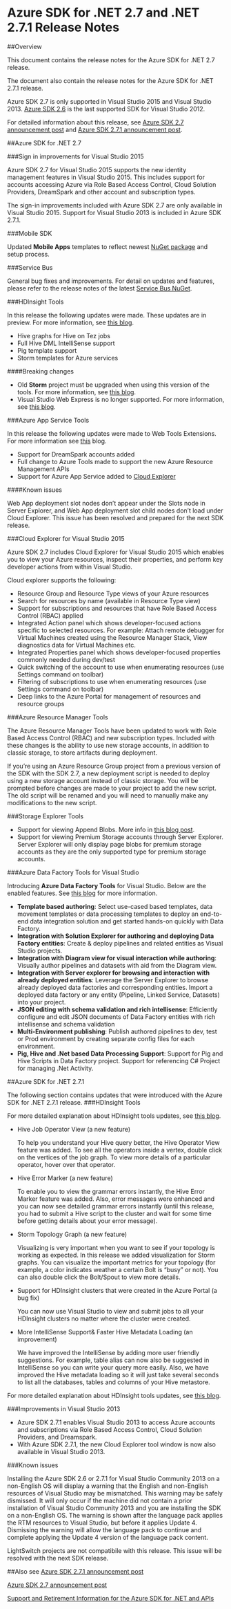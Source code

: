 
<properties 
   pageTitle="Azure SDK for .NET 2.7 and .NET 2.7.1 Release Notes" 
   description="Azure SDK for .NET 2.7 and .NET 2.7.1 Release Notes" 
   services="app-service\web" 
   documentationCenter=".net" 
   authors="Juliako" 
   manager="erikre" 
   editor=""/>

<tags
   ms.service="app-service"
   ms.devlang="multiple"
   ms.topic="article"
   ms.tgt_pltfrm="na"
   ms.workload="integration" 
   ms.date="10/10/2016"
   ms.author="juliako"/>

# Azure SDK for .NET 2.7 and .NET 2.7.1 Release Notes

##Overview

This document contains the release notes for the Azure SDK for .NET 2.7 release. 

The document also contain the release notes for the Azure SDK for .NET 2.7.1 release.

Azure SDK 2.7 is only supported in Visual Studio 2015 and Visual Studio 2013. [Azure SDK 2.6](https://azure.microsoft.com/downloads/) is the last supported SDK for Visual Studio 2012.

For detailed information about this release, see [Azure SDK 2.7 announcement post](https://azure.microsoft.com/blog/2015/07/20/announcing-the-azure-sdk-2-7-for-net/) and [Azure SDK 2.7.1 announcement post](http://go.microsoft.com/fwlink/?LinkId=623850).

##Azure SDK for .NET 2.7

###Sign in improvements for Visual Studio 2015

Azure SDK 2.7 for Visual Studio 2015 supports the new identity management features in Visual Studio 2015.  This includes support for accounts accessing Azure via Role Based Access Control, Cloud Solution Providers, DreamSpark and other account and subscription types.

The sign-in improvements included with Azure SDK 2.7 are only available in Visual Studio 2015. Support for Visual Studio 2013 is included in Azure SDK 2.7.1.


###Mobile SDK

Updated **Mobile Apps** templates to reflect newest [NuGet package](https://www.nuget.org/packages/Microsoft.Azure.Mobile.Server/) and setup process.

###Service Bus 

General bug fixes and improvements. For detail on updates and features, please refer to the release notes of the latest [Service Bus NuGet](http://www.nuget.org/packages/WindowsAzure.ServiceBus/).

###HDInsight Tools 

In this release the following updates were made. These updates are in preview. For more information, see [this blog](http://go.microsoft.com/fwlink/?LinkId=619108).

- Hive graphs for Hive on Tez jobs
- Full Hive DML IntelliSense support
- Pig template support
- Storm templates for Azure services

####Breaking changes

- Old **Storm** project must be upgraded when using this version of the tools. For more information, see [this blog](http://go.microsoft.com/fwlink/?LinkId=619108).
- Visual Studio Web Express is no longer supported. For more information, see [this blog](http://go.microsoft.com/fwlink/?LinkId=619108).

###Azure App Service Tools

In this release the following updates were made to Web Tools Extensions. For more information see [this](https://azure.microsoft.com/blog/2015/07/20/announcing-the-azure-sdk-2-7-for-net/)  blog. 

- Support for DreamSpark accounts added
- Full change to Azure Tools made to support the new Azure Resource Management APIs
- Support for Azure App Service added to [Cloud Explorer](#cloud_explorer)

####Known issues

Web App deployment slot nodes don’t appear under the Slots node in Server Explorer, and Web App deployment slot child nodes don’t load under Cloud Explorer. This issue has been resolved and prepared for the next SDK release. 


###<a name="cloud_explorer"></a>Cloud Explorer for Visual Studio 2015

Azure SDK 2.7 includes Cloud Explorer for Visual Studio 2015 which enables you to view your Azure resources, inspect their properties, and perform key developer actions from within Visual Studio. 

Cloud explorer supports the following:

- Resource Group and Resource Type views of your Azure resources 
- Search for resources by name (available in Resource Type view)
- Support for subscriptions and resources that have Role Based Access Control (RBAC) applied 
- Integrated Action panel which shows developer-focused actions specific to selected resources. For example: Attach remote debugger for Virtual Machines created using the Resource Manager Stack, View diagnostics data for Virtual Machines etc.
- Integrated Properties panel which shows developer-focused properties commonly needed during dev/test 
- Quick switching of the account to use when enumerating resources (use Settings command on toolbar) 
- Filtering of subscriptions to use when enumerating resources (use Settings command on toolbar) 
- Deep links to the Azure Portal for management of resources and resource groups 
 
 
###Azure Resource Manager Tools 

The Azure Resource Manager Tools have been updated to work with Role Based Access Control (RBAC) and new subscription types.  Included with these changes is the ability to use new storage accounts, in addition to classic storage, to store artifacts during deployment.  

If you’re using an Azure Resource Group project from a previous version of the SDK with the SDK 2.7, a new deployment script is needed to deploy using a new storage account instead of classic storage.  You will be prompted before changes are made to your project to add the new script.  The old script will be renamed and you will need to manually make any modifications to the new script.
 
 
###Storage Explorer Tools 

- Support for viewing Append Blobs. More info in [this blog post](http://blogs.msdn.com/b/windowsazurestorage/archive/2015/04/13/introducing-azure-storage-append-blob.aspx). 
- Support for viewing Premium Storage accounts through Server Explorer. Server Explorer will only display page blobs for premium storage accounts as they are the only supported type for premium storage accounts.

###Azure Data Factory Tools for Visual Studio 

Introducing **Azure Data Factory Tools** for Visual Studio. Below are the enabled features. See [this blog](http://go.microsoft.com/fwlink/?LinkId=617530) for more information.

- **Template based authoring**: Select use-cased based templates, data movement templates or data processing templates to deploy an end-to-end data integration solution and get started hands-on quickly with Data Factory. 
- **Integration with Solution Explorer for authoring and deploying Data Factory entities**: Create & deploy pipelines and related entities as Visual Studio projects. 
- **Integration with Diagram view for visual interaction while authoring**: Visually author pipelines and datasets with aid from the Diagram view. 
- **Integration with Server explorer for browsing and interaction with already deployed entities**: Leverage the Server Explorer to browse already deployed data factories and corresponding entities. Import a deployed data factory or any entity (Pipeline, Linked Service, Datasets) into your project. 
- **JSON editing with schema validation and rich intellisense**: Efficiently configure and edit JSON documents of Data Factory entities with rich intellisense and schema validation 
- **Multi-Environment publishing**: Publish authored pipelines to dev, test or Prod environment by creating separate config files for each environment.
- **Pig, Hive and .Net based Data Processing Support**: Support for Pig and Hive Scripts in Data Factory project. Support for referencing C# Project for managing .Net Activity.

##Azure SDK for .NET 2.7.1

The following section contains updates that were introduced with the Azure SDK for .NET 2.7.1 release.
###HDInsight Tools 

For more detailed explanation about HDInsight tools updates, see [this blog](http://go.microsoft.com/fwlink/?LinkId=623831).

- Hive Job Operator View (a new feature)

	To help you understand your Hive query better, the Hive Operator View feature was added. To see all the operators inside a vertex, double click on the vertices of the job graph. To view more details of a particular operator, hover over that operator.
- Hive Error Marker (a new feature)

	To enable you to view the grammar errors instantly, the Hive Error Marker feature was added. Also, error messages were enhanced and you can now see detailed grammar errors instantly (until this release, you had to submit a Hive script to the cluster and wait for some time before getting details about your error message).  
- Storm Topology Graph (a new feature)

	Visualizing is very important when you want to see if your topology is working as expected. In this release we added visualization for Storm graphs. You can visualize the important metrics for your topology (for example, a color indicates weather a certain Bolt is “busy” or not). You can also double click the Bolt/Spout to view more details.

- Support for HDInsight clusters that were created in the Azure Portal (a bug fix)

	You can now use Visual Studio to view and submit jobs to all your HDInsight clusters no matter where the cluster were created.

- More IntelliSense Support& Faster Hive Metadata Loading (an improvement)

	We have improved the IntelliSense by adding more user friendly suggestions. For example, table alias can now also be suggested in IntelliSense so you can write your query more easily. Also, we have improved the Hive metadata loading so it will just take several seconds to list all the databases, tables and columns of your Hive metastore.

For more detailed explanation about HDInsight tools updates, see [this blog](http://go.microsoft.com/fwlink/?LinkId=623831).

###Improvements in Visual Studio 2013

- Azure SDK 2.7.1 enables Visual Studio 2013 to access Azure accounts and subscriptions via Role Based Access Control, Cloud Solution Providers, and Dreamspark.
- With Azure SDK 2.7.1, the new Cloud Explorer tool window is now also available in Visual Studio 2013.

###Known issues

Installing the Azure SDK 2.6 or 2.7.1 for Visual Studio Community 2013 on a non-English OS will display a warning that the English and non-English resources of Visual Studio may be mismatched. This warning may be safely dismissed. It will only occur if the machine did not contain a prior installation of Visual Studio Community 2013 and you are installing the SDK on a non-English OS. The warning is shown after the language pack applies the RTM resources to Visual Studio, but before it applies Update 4. Dismissing the warning will allow the language pack to continue and complete applying the Update 4 version of the language pack content.

LightSwitch projects are not compatibile with this release. This issue will be resolved with the next SDK release.

##Also see
[Azure SDK 2.7.1 announcement post](http://go.microsoft.com/fwlink/?LinkId=623850)

[Azure SDK 2.7 announcement post](https://azure.microsoft.com/blog/2015/07/20/announcing-the-azure-sdk-2-7-for-net/)

[Support and Retirement Information for the Azure SDK for .NET and APIs](https://msdn.microsoft.com/library/azure/dn479282.aspx/)
